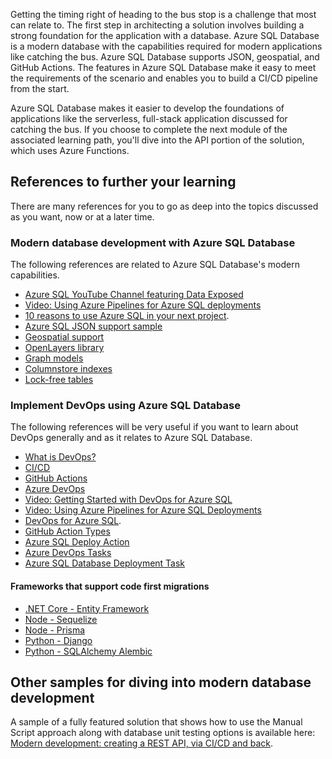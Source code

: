 Getting the timing right of heading to the bus stop is a challenge that most can relate to. The first step in architecting a solution involves building a strong foundation for the application with a database. Azure SQL Database is a modern database with the capabilities required for modern applications like catching the bus. Azure SQL Database supports JSON, geospatial, and GitHub Actions. The features in Azure SQL Database make it easy to meet the requirements of the scenario and enables you to build a CI/CD pipeline from the start.

Azure SQL Database makes it easier to develop the foundations of applications like the serverless, full-stack application discussed for catching the bus. If you choose to complete the next module of the associated learning path, you'll dive into the API portion of the solution, which uses Azure Functions.

## References to further your learning

There are many references for you to go as deep into the topics discussed as you want, now or at a later time.

### Modern database development with Azure SQL Database

The following references are related to Azure SQL Database's modern capabilities.

- [Azure SQL YouTube Channel featuring Data Exposed](https://aka.ms/azuresqlyt)
- [Video: Using Azure Pipelines for Azure SQL deployments](https://www.youtube.com/watch?v=G7H6HbzwAfs&list=PLlrxD0HtieHieV7Jls72yFPSKyGqycbZR&index=26)
- [10 reasons to use Azure SQL in your next project](https://devblogs.microsoft.com/azure-sql/10-reasons-to-use-azure-sql-in-your-next-project/).
- [Azure SQL JSON support sample](https://github.com/yorek/azure-sql-db-samples/tree/master/samples/03-json)
- [Geospatial support](/sql/relational-databases/spatial/spatial-data-sql-server)
- [OpenLayers library](https://openlayers.org/)
- [Graph models](/sql/relational-databases/graphs/sql-graph-overview)
- [Columnstore indexes](/sql/relational-databases/indexes/columnstore-indexes-overview)
- [Lock-free tables](/sql/relational-databases/in-memory-oltp/introduction-to-memory-optimized-tables)

### Implement DevOps using Azure SQL Database

The following references will be very useful if you want to learn about DevOps generally and as it relates to Azure SQL Database.

- [What is DevOps?](https://azure.microsoft.com/en-us/overview/what-is-devops/)
- [CI/CD](https://en.wikipedia.org/wiki/CI/CD)
- [GitHub Actions](https://github.com/features/actions)
- [Azure DevOps](https://azure.microsoft.com/solutions/devops/)
- [Video: Getting Started with DevOps for Azure SQL](https://www.youtube.com/watch?v=j7OnxOz7YDY&list=PLlrxD0HtieHieV7Jls72yFPSKyGqycbZR&index=30)
- [Video: Using Azure Pipelines for Azure SQL Deployments](https://www.youtube.com/watch?v=G7H6HbzwAfs&list=PLlrxD0HtieHieV7Jls72yFPSKyGqycbZR&index=28)
- [DevOps for Azure SQL](https://devblogs.microsoft.com/azure-sql/devops-for-azure-sql/).
- [GitHub Action Types](https://github.com/marketplace?type=actions)
- [Azure SQL Deploy Action](https://github.com/marketplace/actions/azure-sql-deploy)
- [Azure DevOps Tasks](/azure/devops/pipelines/tasks/)
- [Azure SQL Database Deployment Task](/azure/devops/pipelines/tasks/deploy/sql-azure-dacpac-deployment)

#### Frameworks that support code first migrations

- [.NET Core - Entity Framework](/ef/core/managing-schemas/migrations/?tabs=dotnet-core-cli)
- [Node - Sequelize](https://sequelize.org/master/manual/migrations.html)
- [Node - Prisma](https://www.prisma.io/migrate/)
- [Python - Django](https://docs.djangoproject.com/en/3.2/topics/migrations/)
- [Python - SQLAlchemy Alembic](https://pypi.org/project/alembic/)

## Other samples for diving into modern database development

A sample of a fully featured solution that shows how to use the Manual Script approach along with database unit testing options is available here: [Modern development: creating a REST API, via CI/CD and back](https://devblogs.microsoft.com/azure-sql/modern-development-creating-a-rest-api-via-ci-cd-and-back/).
